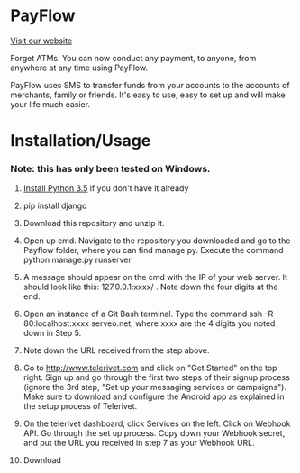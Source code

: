 # PayFlow

[Visit our website](http://www.andreasglordos.wixsite.com/payflow)

Forget ATMs. You can now conduct any payment, to anyone, from anywhere at any time using PayFlow.

PayFlow uses SMS to transfer funds from your accounts to the accounts of merchants, family or friends. It's easy to use, easy to set up and will make your life much easier.

# Installation/Usage

### Note: this has only been tested on Windows.

1. [Install Python 3.5](https://www.python.org/downloads/release/python-350/) if you don't have it already

2. pip install django

3. Download this repository and unzip it.

4. Open up cmd. Navigate to the repository you downloaded and go to the Payflow folder, where you can find manage.py. Execute the command python manage.py runserver

5. A message should appear on the cmd with the IP of your web server. It should look like this: 127.0.0.1:xxxx/ . Note down the four digits at the end.

6. Open an instance of a Git Bash terminal. Type the command ssh -R 80:localhost:xxxx serveo.net, where xxxx are the 4 digits you noted down in Step 5.

7. Note down the URL received from the step above.

8. Go to http://www.telerivet.com and click on "Get Started" on the top right. Sign up and go through the first two steps of their signup process (ignore the 3rd step, "Set up your messaging services or campaigns"). Make sure to download and configure the Android app as explained in the setup process of Telerivet.

9. On the telerivet dashboard, click Services on the left. Click on Webhook API. Go through the set up process. Copy down your Webhook secret, and put the URL you received in step 7 as your Webhook URL.

10. Download
